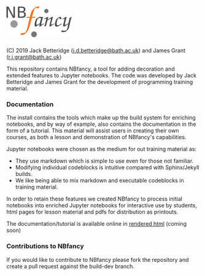 # <img alt="NBfancy" src="https://raw.githubusercontent.com/JDBetteridge/nbfancy/python_package/nbfancy/nbfancylogo.png" height="80">

(C) 2019 Jack Betteridge (j.d.betteridge@bath.ac.uk) and James Grant (r.j.grant@bath.ac.uk)

This repository contains NBfancy,
a tool for adding decoration and extended features to Jupyter notebooks.
The code was developed by Jack Betteridge and James Grant
for the development of programming training material.

### Documentation

The install contains the tools which make up the build system for enriching notebooks,
and by way of example, also contains the documentation in the form of a tutorial.
This material will assist users in creating their own courses,
as both a lesson and demonstration of NBfancy's capabilities.

Jupyter notebooks were chosen as the medium for out training material as:

*  They use markdown which is simple to use even for those not familiar.
*  Modifying individual codeblocks is intuitive compared with Sphinx/Jekyll builds.
*  We like being able to mix markdown and executable codeblocks in training material.

In order to retain these features we created NBfancy to process initial notebooks
into enriched Jupyter notebooks for interactive use by students,
html pages for lesson material
and pdfs for distribution as printouts.

The documentation/tutorial is available online in
[rendered html](https://github.com/JDBetteridge/nbfancy) (coming soon)

### Contributions to NBfancy

If you would like to contribute to NBfancy please fork the repository and create a pull request against the build-dev branch.
